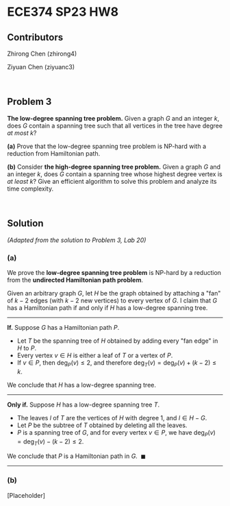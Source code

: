 # ECE374 SP23 HW8

## Contributors

Zhirong Chen (zhirong4)

Ziyuan Chen (ziyuanc3)

<br>

## Problem 3

**The low-degree spanning tree problem.** Given a graph $G$ and an integer $k$, does $G$ contain a spanning tree such that all vertices in the tree have degree *at most* $k$?

**(a)** Prove that the low-degree spanning tree problem is NP-hard with a reduction from Hamiltonian path.

**(b)** Consider **the high-degree spanning tree problem.** Given a graph $G$ and an integer $k$, does $G$ contain a spanning tree whose highest degree vertex is *at least* $k$? Give an efficient algorithm to solve this problem and analyze its time complexity.

<br>

## Solution

*(Adapted from the solution to Problem 3, Lab 20)*

### **(a)**

We prove the **low-degree spanning tree problem** is NP-hard by a reduction from the **undirected Hamiltonian path problem**.

Given an arbitrary graph $G$, let $H$ be the graph obtained by attaching a "fan" of $k - 2$ edges (with $k - 2$ new vertices) to every vertex of $G$. I claim that $G$ has a Hamiltonian path if and only if $H$ has a low-degree spanning tree.

---

**If.** Suppose $G$ has a Hamiltonian path $P$.
- Let $T$ be the spanning tree of $H$ obtained by adding every "fan edge" in $H$ to $P$.
- Every vertex $v \in H$ is either a leaf of $T$ or a vertex of $P$.
- If $v \in P$, then $\text{deg}_P(v) \le 2$, and therefore $\text{deg}_T(v) = \text{deg}_P(v) + (k-2) \le k$.

We conclude that $H$ has a low-degree spanning tree.

---

**Only if.** Suppose $H$ has a low-degree spanning tree $T$.
- The leaves $l$ of $T$ are the vertices of $H$ with degree $1$, and $l \in H - G$.
- Let $P$ be the subtree of $T$ obtained by deleting all the leaves.
- $P$ is a spanning tree of $G$, and for every vertex $v \in P$, we
have $\text{deg}_P(v) = \text{deg}_T(v) - (k-2) \le 2$.

We conclude that $P$ is a Hamiltonian path in $G$. $\ \blacksquare$

---

### **(b)**

[Placeholder]
